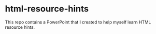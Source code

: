 # html-resource-hints
This repo contains a PowerPoint that I created to help myself learn HTML resource hints.
